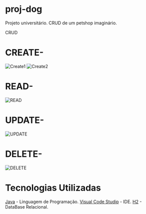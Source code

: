 # proj-dog
Projeto universitário. CRUD de um petshop imaginário.


CRUD

# CREATE-
![Create1](https://github.com/user-attachments/assets/70883f3a-753e-4a48-ba93-63f5ee7cdbc4)
![Create2](https://github.com/user-attachments/assets/9c7535e6-3242-435f-aee3-e5bf5322e0ae)

# READ-
![READ](https://github.com/user-attachments/assets/fd9f69e3-1662-4175-bc1c-a1d4e7a56559)

# UPDATE-
![UPDATE](https://github.com/user-attachments/assets/a13424e0-29f4-4044-88eb-be06155f5584)

# DELETE-
![DELETE](https://github.com/user-attachments/assets/703ede5a-1224-4728-9e68-3e0119fb060b)


# Tecnologias Utilizadas
[Java](https://dev.java/) - Linguagem de Programação.
[Visual Code Studip](https://code.visualstudio.com/) - IDE.
[H2](https://www.h2database.com/html/main.html) - DataBase Relacional.
